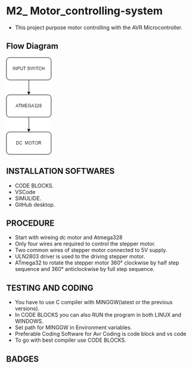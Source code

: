 # M2_ Motor_controlling-system

 * This project purpose motor controlling with the AVR Microcontroller.

## Flow  Diagram
 ![](https://github.com/kalashband/M2_Motor_controlling-system/blob/main/02_Design/Flow_diagram.png)

## INSTALLATION SOFTWARES

 * CODE BLOCKS.
 * VSCode
 * SIMULIDE.
 * GitHub desktop.

## PROCEDURE

  * Start with wireing dc motor and Atmega328
  * Only four wires are required to control the stepper motor. 
  * Two common wires of stepper motor connected to 5V supply.
  * ULN2803 driver is used to the driving stepper motor.
  * ATmega32 to rotate the stepper motor 360° clockwise by half step sequence and 360° anticlockwise by full step sequence.
  
## TESTING AND CODING
 * You have to use C compiler with MINGGW(latest or the previous versions).
 * In CODE BLOCKS you can also RUN the program in both LINUX and WINDOWS.
 * Set path for MINGGW in Environment variables.
 * Preferable Coding Software for Avr Coding is code block  and vs code 
 * To go with best compiler use CODE BLOCKS.


## BADGES

